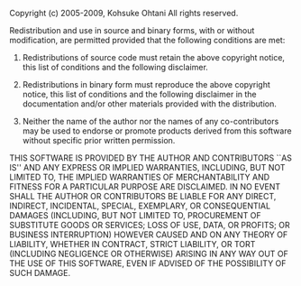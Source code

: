 Copyright (c) 2005-2009, Kohsuke Ohtani
All rights reserved.

Redistribution and use in source and binary forms, with or without
modification, are permitted provided that the following conditions
are met:
1. Redistributions of source code must retain the above copyright
 notice, this list of conditions and the following disclaimer.

2. Redistributions in binary form must reproduce the above copyright
 notice, this list of conditions and the following disclaimer in the
 documentation and/or other materials provided with the distribution.

3. Neither the name of the author nor the names of any co-contributors
 may be used to endorse or promote products derived from this software
 without specific prior written permission.

THIS SOFTWARE IS PROVIDED BY THE AUTHOR AND CONTRIBUTORS ``AS IS'' AND
ANY EXPRESS OR IMPLIED WARRANTIES, INCLUDING, BUT NOT LIMITED TO, THE
IMPLIED WARRANTIES OF MERCHANTABILITY AND FITNESS FOR A PARTICULAR PURPOSE
ARE DISCLAIMED.  IN NO EVENT SHALL THE AUTHOR OR CONTRIBUTORS BE LIABLE
FOR ANY DIRECT, INDIRECT, INCIDENTAL, SPECIAL, EXEMPLARY, OR CONSEQUENTIAL
DAMAGES (INCLUDING, BUT NOT LIMITED TO, PROCUREMENT OF SUBSTITUTE GOODS
OR SERVICES; LOSS OF USE, DATA, OR PROFITS; OR BUSINESS INTERRUPTION)
HOWEVER CAUSED AND ON ANY THEORY OF LIABILITY, WHETHER IN CONTRACT, STRICT
LIABILITY, OR TORT (INCLUDING NEGLIGENCE OR OTHERWISE) ARISING IN ANY WAY
OUT OF THE USE OF THIS SOFTWARE, EVEN IF ADVISED OF THE POSSIBILITY OF
SUCH DAMAGE.